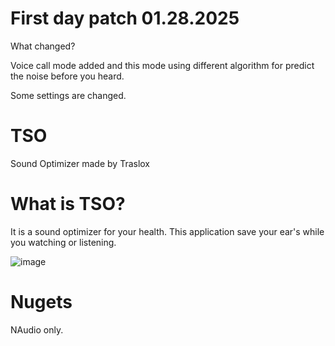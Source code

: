 # First day patch 01.28.2025

What changed?

Voice call mode added and this mode using different algorithm for predict the noise before you heard.

Some settings are changed.

# TSO
Sound Optimizer made by Traslox

# What is TSO?

It is a sound optimizer for your health. This application save your ear's while you watching or listening.

![image](https://github.com/user-attachments/assets/c07d1f12-a7e6-4ffd-b9fe-7b884310c33b)

# Nugets

NAudio only.
